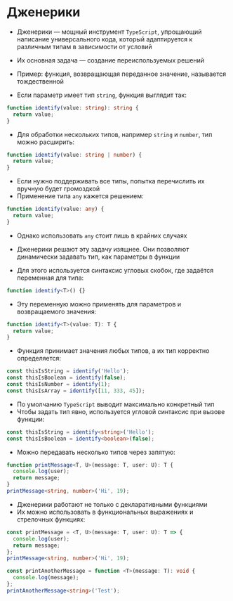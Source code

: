 # Дженерики

- Дженерики — мощный инструмент `TypeScript`, упрощающий написание универсального кода, который адаптируется к различным типам в зависимости от условий

- Их основная задача — создание переиспользуемых решений
- Пример: функция, возвращающая переданное значение, называется тождественной
- Если параметр имеет тип `string`, функция выглядит так:

```ts
function identify(value: string): string {
  return value;
}
```

- Для обработки нескольких типов, например `string` и `number`, тип можно расширить:

```ts
function identify(value: string | number) {
  return value;
}
```

- Если нужно поддерживать все типы, попытка перечислить их вручную будет громоздкой
- Применение типа `any` кажется решением:

```ts
function identify(value: any) {
  return value;
}
```

- Однако использовать `any` стоит лишь в крайних случаях
- Дженерики решают эту задачу изящнее. Они позволяют динамически задавать тип, как параметры в функции

- Для этого используется синтаксис угловых скобок, где задаётся переменная для типа:

```ts
function identify<T>() {}
```

- Эту переменную можно применять для параметров и возвращаемого значения:

```ts
function identify<T>(value: T): T {
  return value;
}
```

- Функция принимает значения любых типов, а их тип корректно определяется:

```ts
const thisIsString = identify('Hello');
const thisIsBoolean = identify(false);
const thisIsNumber = identify(1);
const thisIsArray = identify([11, 333, 45]);
```

- По умолчанию `TypeScript` выводит максимально конкретный тип
- Чтобы задать тип явно, используется угловой синтаксис при вызове функции:

```ts
const thisIsString = identify<string>('Hello');
const thisIsBoolean = identify<boolean>(false);
```

- Можно передавать несколько типов через запятую:

```ts
function printMessage<T, U>(message: T, user: U): T {
  console.log(user);
  return message;
}
printMessage<string, number>('Hi', 19);
```

- Дженерики работают не только с декларативными функциями
- Их можно использовать в функциональных выражениях и стрелочных функциях:

```ts
const printMessage = <T, U>(message: T, user: U): T => {
  console.log(user);
  return message;
};
printMessage<string, number>('Hi', 19);

const printAnotherMessage = function <T>(message: T): void {
  console.log(message);
};
printAnotherMessage<string>('Test');
```
